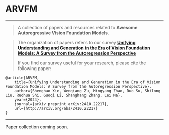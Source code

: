 # ARVFM
------
> A collection of papers and resources related to **Awesome Autoregressive Vision Foundation Models**.

>
> The organization of papers refers to our survey [**Unifying Understanding and Generation in the Era of Vision Foundation Models: A Survey from the Autoregression Perspective**](http://arxiv.org/abs/2410.22217)
>
>
> If you find our survey useful for your research, please cite the following paper:

```
@article{ARVFM,
    title={Unifying Understanding and Generation in the Era of Vision Foundation Models: A Survey from the Autoregression Perspective},
    author={Shenghao Xie, Wenqiang Zu, Mingyang Zhao, Duo Su, Shilong Liu, Ruohua Shi, Guoqi Li, Shanghang Zhang, Lei Ma},
    year={2024},
    journal={arXiv preprint arXiv:2410.22217},
    url={http://arxiv.org/abs/2410.22217}
}
```

-----
Paper collection coming soon.
